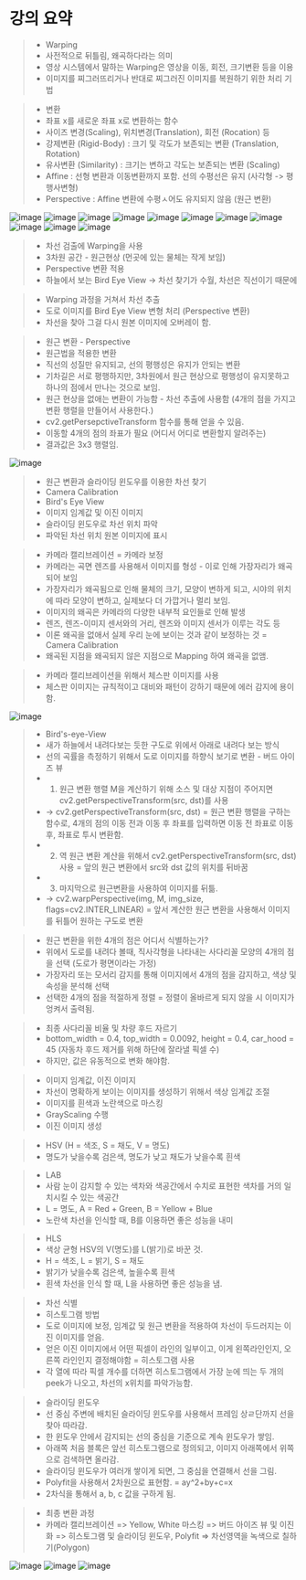 # 강의 요약

> * Warping
> * 사전적으로 뒤틀림, 왜곡하다라는 의미
> * 영상 시스템에서 말하는 Warping은 영상을 이동, 회전, 크기변환 등을 이용
> * 이미지를 찌그러뜨리거나 반대로 찌그러진 이미지를 복원하기 위한 처리 기법

> * 변환
> * 좌표 x를 새로운 좌표 x로 변환하는 함수
> * 사이즈 변경(Scaling), 위치변경(Translation), 회전 (Rocation) 등
> * 강제변환 (Rigid-Body) : 크기 및 각도가 보존되는 변환 (Translation, Rotation)
> * 유사변환 (Similarity) : 크기는 변하고 각도는 보존되는 변환 (Scaling)
> * Affine : 선형 변환과 이동변환까지 포함. 선의 수평선은 유지 (사각형 -> 평행사변형)
> * Perspective : Affine 변환에 수평ㅅ어도 유지되지 않음 (원근 변환)

![image](https://user-images.githubusercontent.com/55529455/160551490-2ebce225-5f2f-4bf6-bba3-7cf310c5ec42.png)
![image](https://user-images.githubusercontent.com/55529455/160551519-eb819791-008d-4aca-b21b-cf4acb88f43e.png)
![image](https://user-images.githubusercontent.com/55529455/160551560-6b15ee2d-5603-4bc3-a283-19a319f43e7d.png)
![image](https://user-images.githubusercontent.com/55529455/160551593-2df7f9b4-4dbc-4b56-8b9b-2b2772d971a2.png)
![image](https://user-images.githubusercontent.com/55529455/160551632-c550ed1f-6a76-4a1f-850c-5956be3d47c2.png)
![image](https://user-images.githubusercontent.com/55529455/160551698-4f34d332-9ea0-45a9-9ed4-d87ce1bb14d2.png)
![image](https://user-images.githubusercontent.com/55529455/160551722-b0919fef-b5ca-4c3f-a6a1-e110f160bc5c.png)
![image](https://user-images.githubusercontent.com/55529455/160551766-0c56a8c3-bd9d-409c-8370-7f66c4ac9070.png)
![image](https://user-images.githubusercontent.com/55529455/160551809-14ed54ea-a8ac-4307-ac3c-362a21658735.png)
![image](https://user-images.githubusercontent.com/55529455/160551854-28a1f743-4d51-413a-a039-48b6caa8aa49.png)
![image](https://user-images.githubusercontent.com/55529455/160551914-cbf8c1a3-6783-49db-ac26-403f255fbbc5.png)

> * 차선 검출에 Warping을 사용
> * 3차원 공간 - 원근현상 (먼곳에 있는 물체는 작게 보임)
> * Perspective 변환 적용
> * 하늘에서 보는 Bird Eye View -> 차선 찾기가 수월, 차선은 직선이기 때문에

> * Warping 과정을 거쳐서 차선 추출
> * 도로 이미지를 Bird Eye View 변형 처리 (Perspective 변환)
> * 차선을 찾아 그걸 다시 원본 이미지에 오버레이 함.

> * 원근 변환 - Perspective
> * 원근법을 적용한 변환
> * 직선의 성질만 유지되고, 선의 평행성은 유지가 안되는 변환
> * 기차길은 서로 평행하지만, 3차원에서 원근 현상으로 평행성이 유지못하고 하나의 점에서 만나는 것으로 보임.
> * 원근 현상을 없애는 변환이 가능함 - 차선 추출에 사용함 (4개의 점을 가지고 변환 행렬을 만들어서 사용한다.)
> * cv2.getPersepctiveTransform 함수를 통해 얻을 수 있음.
> * 이동할 4개의 점의 좌표가 필요 (어디서 어디로 변환할지 알려주는)
> * 결과값은 3x3 행렬임.

![image](https://user-images.githubusercontent.com/55529455/160555200-f0a5d0d0-f676-40e3-a688-0e753efeccbb.png)

> * 원근 변환과 슬라이딩 윈도우를 이용한 차선 찾기
> * Camera Calibration
> * Bird's Eye View
> * 이미지 임계값 및 이진 이미지
> * 슬라이딩 윈도우로 차선 위치 파악
> * 파악된 차선 위치 원본 이미지에 표시

> * 카메라 캘리브레이션 = 카메라 보정
> * 카메라는 곡면 렌즈를 사용해서 이미지를 형성 - 이로 인해 가장자리가 왜곡되어 보임
> * 가장자리가 왜곡됨으로 인해 물체의 크기, 모양이 변하게 되고, 시야의 위치에 따라 모양이 변하고, 실제보다 더 가깝거나 멀리 보임.
> * 이미지의 왜곡은 카메라의 다양한 내부적 요인들로 인해 발생
> * 렌즈, 렌즈-이미지 센서와의 거리, 렌즈와 이미지 센서가 이루는 각도 등
> * 이론 왜곡을 없애서 실제 우리 눈에 보이는 것과 같이 보정하는 것 = Camera Calibration
> * 왜곡된 지점을 왜곡되지 않은 지점으로 Mapping 하여 왜곡을 없앰.

> * 카메라 캘리브레이션을 위해서 체스판 이미지를 사용
> * 체스판 이미지는 규칙적이고 대비와 패턴이 강하기 때문에 에러 감지에 용이함.

![image](https://user-images.githubusercontent.com/55529455/160556203-dd2a08ca-9a6c-412f-99e6-846b0e105cd3.png)

> * Bird's-eye-View
> * 새가 하늘에서 내려다보는 듯한 구도로 위에서 아래로 내려다 보는 방식
> * 선의 곡률을 측정하기 위해서 도로 이미지를 하향식 보기로 변환 - 버드 아이즈 뷰
> * 1. 원근 변환 행렬 M을 계산하기 위해 소스 및 대상 지점이 주어지면 cv2.getPerspectiveTransform(src, dst)를 사용
> * -> cv2.getPerspectiveTransform(src, dst) = 원근 변환 행렬을 구하는 함수로, 4개의 점의 이동 전과 이동 후 좌표를 입력하면 이동 전 좌표로 이동후, 좌표로 투시 변환함.
> * 2. 역 원근 변환 계산을 위해서 cv2.getPerspectiveTransform(src, dst) 사용 = 앞의 원근 변환에서 src와 dst 값의 위치를 뒤바꿈
> * 3. 마지막으로 원근변환을 사용하여 이미지를 뒤틂.
> * -> cv2.warpPerspective(img, M, img_size, flags=cv2.INTER_LINEAR) = 앞서 계산한 원근 변환을 사용해서 이미지를 뒤틀어 원하는 구도로 변환

> * 원근 변환을 위한 4개의 점은 어디서 식별하는가?
> * 위에서 도로를 내려다 볼때, 직사각형을 나타내는 사다리꼴 모양의 4개의 점을 선택 (도로가 평면이라는 가정)
> * 가장자리 또는 모서리 감지를 통해 이미지에서 4개의 점을 감지하고, 색상 및 속성을 분석해 선택
> * 선택한 4개의 점을 적절하게 정렬 = 정렬이 올바르게 되지 않을 시 이미지가 엉켜서 출력됨.

> * 최종 사다리꼴 비율 및 차량 후드 자르기
> * bottom_width = 0.4, top_width = 0.0092, height = 0.4, car_hood = 45 (자동차 후드 제거를 위해 하단에 잘라낼 픽셀 수)
> * 하지만, 값은 유동적으로 변화 해야함.

> * 이미지 임계값, 이진 이미지
> * 차선이 명확하게 보이는 이미지를 생성하기 위해서 색상 임계값 조절
> * 이미지를 흰색과 노란색으로 마스킹
> * GrayScaling 수행
> * 이진 이미지 생성

> * HSV (H = 색조, S = 채도, V = 명도)
> * 명도가 낮을수록 검은색, 명도가 낮고 채도가 낮을수록 흰색

> * LAB
> * 사람 눈이 감지할 수 있는 색차와 색공간에서 수치로 표현한 색차를 거의 일치시킬 수 있는 색공간
> * L = 명도, A = Red + Green, B = Yellow + Blue
> * 노란색 차선을 인식할 때, B를 이용하면 좋은 성능을 내미

> * HLS
> * 색상 균형 HSV의 V(명도)를 L(밝기)로 바꾼 것.
> * H = 색조, L = 밝기, S = 채도
> * 밝기가 낮을수록 검은색, 높을수록 흰색
> * 흰색 차선을 인식 할 때, L을 사용하면 좋은 성능을 냄.

> * 차선 식별
> * 히스토그램 방법
> * 도로 이미지에 보정, 임계값 및 원근 변환을 적용하여 차선이 두드러지는 이진 이미지를 얻음.
> * 얻은 이진 이미지에서 어떤 픽셀이 라인의 일부이고, 이게 왼쪽라인인지, 오른쪽 라인인지 결정해야함 = 히스토그램 사용
> * 각 열에 따라 픽셀 개수를 더하면 히스토그램에서 가장 눈에 띄는 두 개의 peek가 나오고, 차선의 x위치를 파악가능함.

> * 슬라이딩 윈도우
> * 선 중심 주변에 배치된 슬라이딩 윈도우를 사용해서 프레임 상ㄹ단까지 선을 찾아 따라감.
> * 한 윈도우 안에서 감지되는 선의 중심을 기준으로 계속 윈도우가 쌓임.
> * 아래쪽 처음 블록은 앞선 히스토그램으로 정의되고, 이미지 아래쪽에서 위쪽으로 검색하면 올라감.
> * 슬라이딩 윈도우가 여러개 쌓이게 되면, 그 중심을 연결해서 선을 그림.
> * Polyfit을 사용해서 2차원으로 표현함. = ay^2+by+c=x
> * 2차식을 통해서 a, b, c 값을 구하게 됨.

> * 최종 변환 과정
> * 카메라 캘리브레이션 => Yellow, White 마스킹 => 버드 아이즈 뷰 및 이진화 => 히스토그램 및 슬라이딩 윈도우, Polyfit => 차선영역을 녹색으로 칠하기(Polygon)

![image](https://user-images.githubusercontent.com/55529455/160561752-81d7ca46-cd68-4ec9-83bb-0775cf61d0eb.png)
![image](https://user-images.githubusercontent.com/55529455/160561786-f9b113b3-a2c1-48e4-941a-51e6104e7f58.png)
![image](https://user-images.githubusercontent.com/55529455/160561832-b368383e-6236-46e1-b2e5-c242f1cd9157.png)









